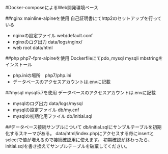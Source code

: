 #Docker-composeによるWeb開発環境ベース

##nginx
mainline-alpineを使用
自己証明書にてhttp2のセットアップを行っている

* nginxの設定ファイル web/default.conf
* nginxのログ出力     data/logs/nginx/
* web root  data/html


##php
php7-fpm-alpineを使用
Dockerfileにてpdo_mysql mysqli mbstringをインストール

* php.iniの場所　php7/php.ini
* データベースのアクセスアカウントは.envに記載

##mysql
mysql5.7を使用
データベースのアクセスアカウントは.envに記載

* mysqlのログ出力 data/logs/mysql
* mysqlの設定ファイル db/my.cnf
* mysqlの初期化用ファイル db/initial.sql


##データベース接続サンプルについて
db/initial.sqlにサンプルテーブルを初期化するスキーマがある。
data/html/index.phpにアクセスする毎にinsertとselectで値が増えるので接続確認用に使えます。
初期確認が終わったら、initial.sqlを書き換えてサンプルテーブルを破棄してください。



